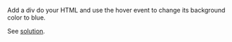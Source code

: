 
Add a div do your HTML and use the hover event to change its background color to blue.

  

See [solution](https://codepen.io/ElevationPen/pen/byJZby?editors=0010).